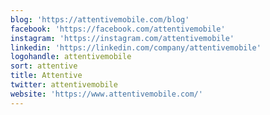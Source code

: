 ```yaml
---
blog: 'https://attentivemobile.com/blog'
facebook: 'https://facebook.com/attentivemobile'
instagram: 'https://instagram.com/attentivemobile'
linkedin: 'https://linkedin.com/company/attentivemobile'
logohandle: attentivemobile
sort: attentive
title: Attentive
twitter: attentivemobile
website: 'https://www.attentivemobile.com/'
---
```

